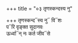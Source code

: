 +++
title = "०३ तृणस्कन्दस्य नु"

+++
तृणस्कन्द᳓स्य नु᳓ वि᳓शः  
प᳓रि वृङ्क्त सुदानवः  
ऊर्ध्वा᳓न् नः कर्त जीव᳓से